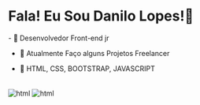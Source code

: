 <h1>Fala! Eu Sou Danilo Lopes!👋</h1>
- 🔴 Desenvolvedor Front-end jr

- 🔴 Atualmente Faço alguns Projetos Freelancer

- 🔴 HTML, CSS, BOOTSTRAP, JAVASCRIPT
<br></br>

<img align="center" alt="html" src="https://img.shields.io/badge/HTML5-E34F26?style=for-the-badge&logo=html5&logoColor=white">
<img align="center" alt="html" src="https://img.shields.io/badge/HTML5-E34F26?style=for-the-badge&logo=html5&logoColor=white">
